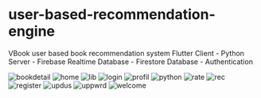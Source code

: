 # user-based-recommendation-engine
VBook user based book recommendation system
Flutter Client - Python Server - Firebase Realtime Database - Firestore Database - Authentication

![bookdetail](https://user-images.githubusercontent.com/64834857/149515890-bf9d87cc-505c-401f-8624-db3804a62878.png)
![home](https://user-images.githubusercontent.com/64834857/149515892-3ba95135-bf56-428f-a51c-56668d07512d.png)
![lib](https://user-images.githubusercontent.com/64834857/149515895-0860bf3e-f027-440a-9342-03685cd30411.png)
![login](https://user-images.githubusercontent.com/64834857/149515899-139a0a17-5bf4-4ea9-9e46-6e0d259778a8.png)
![profil](https://user-images.githubusercontent.com/64834857/149515901-8103fb9f-95eb-4429-baa2-eb3f91fa82a3.png)
![python](https://user-images.githubusercontent.com/64834857/149515903-c965adf4-1ce4-4518-abf6-60b84b452be6.png)
![rate](https://user-images.githubusercontent.com/64834857/149515905-9c75776d-86db-4818-ba26-7b76afe39210.png)
![rec](https://user-images.githubusercontent.com/64834857/149515908-558be9c9-eff1-4c0d-b2d6-68c86a93b218.png)
![register](https://user-images.githubusercontent.com/64834857/149515909-2aaa86ca-4d92-4477-a1a8-b0029dd4b61e.png)
![updus](https://user-images.githubusercontent.com/64834857/149515910-e56c1201-9bf9-4c79-827e-162b8d249a11.png)
![uppwrd](https://user-images.githubusercontent.com/64834857/149515912-5e345548-83ff-4896-ab5a-7e367a43bba0.png)
![welcome](https://user-images.githubusercontent.com/64834857/149515913-ef57e678-0e47-4c19-8371-310a696b8b81.png)
